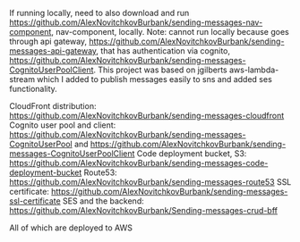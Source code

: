 If running locally, need to also download and run https://github.com/AlexNovitchkovBurbank/sending-messages-nav-component, nav-component, locally.
Note: cannot run locally because goes through api gateway, https://github.com/AlexNovitchkovBurbank/sending-messages-api-gateway, that has authentication via cognito, https://github.com/AlexNovitchkovBurbank/sending-messages-CognitoUserPoolClient. This project was based on jgilberts aws-lambda-stream which I added to publish messages easily to sns and added ses functionality.

CloudFront distribution: https://github.com/AlexNovitchkovBurbank/sending-messages-cloudfront
Cognito user pool and client: https://github.com/AlexNovitchkovBurbank/sending-messages-CognitoUserPool and https://github.com/AlexNovitchkovBurbank/sending-messages-CognitoUserPoolClient
Code deployment bucket, S3: https://github.com/AlexNovitchkovBurbank/sending-messages-code-deployment-bucket
Route53: https://github.com/AlexNovitchkovBurbank/sending-messages-route53
SSL certificate: https://github.com/AlexNovitchkovBurbank/sending-messages-ssl-certificate
SES and the backend: https://github.com/AlexNovitchkovBurbank/Sending-messages-crud-bff

All of which are deployed to AWS
